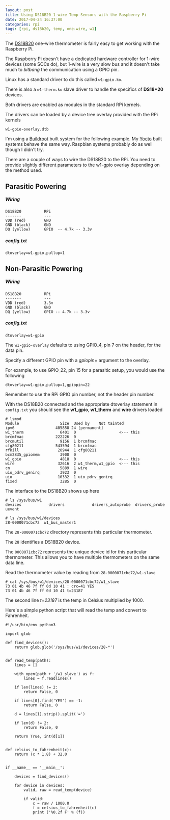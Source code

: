 ```yaml
---
layout: post
title: Using DS18B20 1-wire Temp Sensors with the Raspberry Pi
date: 2017-04-24 16:37:00
categories: rpi
tags: [rpi, ds18b20, temp, one-wire, w1]
---
```


The [DS18B20][ds18b20] one-wire thermometer is fairly easy to get working with the Raspberry Pi.

The Raspberry Pi doesn't have a dedicated hardware controller for 1-wire devices (some SOCs do), but 1-wire is a very slow bus and it doesn't take much to *bitbang* the communication using a GPIO pin.

Linux has a standard driver to do this called `w1-gpio.ko`.

There is also a `w1-therm.ko` slave driver to handle the specifics of **DS18*20** devices.

Both drivers are enabled as modules in the standard RPi kernels.

The drivers can be loaded by a device tree overlay provided with the RPi kernels

    w1-gpio-overlay.dtb  

I'm using a [Buildroot][buildroot-rpi] built system for the following example. My [Yocto][yocto-rpi] built systems behave the same way. Raspbian systems probably do as well though I didn't try.


There are a couple of ways to wire the DS18B20 to the RPi. You need to provide slightly different parameters to the w1-gpio overlay depending on the method used.

## Parasitic Powering

##### Wiring

    DS18B20          RPi
    -------          ---
    VDD (red)        GND
    GND (black)      GND
    DQ (yellow)      GPIO  -- 4.7k -- 3.3v


##### config.txt
     
    dtoverlay=w1-gpio,pullup=1


## Non-Parasitic Powering
 
##### Wiring

    DS18B20          RPi
    -------          ---
    VDD (red)        3.3v
    GND (black)      GND
    DQ (yellow)      GPIO -- 4.7k -- 3.3v

##### config.txt

    dtoverlay=w1-gpio


The `w1-gpio-overlay` defaults to using GPIO_4, pin 7 on the header, for the data pin.

Specify a different GPIO pin with a *gpiopin=<pin>* argument to the overlay.

For example, to use GPIO_22, pin 15 for a parasitic setup, you would use the following

    dtoverlay=w1-gpio,pullup=1,gpiopin=22


Remember to use the RPi GPIO pin number, not the header pin number.


With the DS18B20 connected and the appropriate dtoverlay statement in `config.txt` you should see the **w1\_gpio**, **w1\_therm** and **wire** drivers loaded

    # lsmod
    Module                  Size  Used by    Not tainted
    ipv6                  405858 24 [permanent]
    w1_therm                6401  0                   <--- this
    brcmfmac              222226  0
    brcmutil                9156  1 brcmfmac
    cfg80211              543594  1 brcmfmac
    rfkill                 20944  1 cfg80211
    bcm2835_gpiomem         3900  0
    w1_gpio                 4818  0                   <--- this
    wire                   32616  2 w1_therm,w1_gpio  <--- this
    cn                      5889  1 wire
    uio_pdrv_genirq         3923  0
    uio                    10332  1 uio_pdrv_genirq
    fixed                   3285  0


The interface to the DS18B20 shows up here

    # ls /sys/bus/w1
    devices            drivers            drivers_autoprobe  drivers_probe      uevent

    # ls /sys/bus/w1/devices
    28-0000071cbc72  w1_bus_master1

The `28-0000071cbc72` directory represents this particular thermometer.

The `28` identifies a DS18B20 device. 

The `0000071cbc72` represents the unique device id for this particular thermometer. This allows you to have multiple thermometers on the same data line.

Read the thermometer value by reading from `28-0000071cbc72/w1-slave` 

    # cat /sys/bus/w1/devices/28-0000071cbc72/w1_slave
    73 01 4b 46 7f ff 0d 10 41 : crc=41 YES
    73 01 4b 46 7f ff 0d 10 41 t=23187

The second line *t=23187* is the temp in Celsius multiplied by 1000.

Here's a simple python script that will read the temp and convert to Fahrenheit.

    #!/usr/bin/env python3

    import glob

    def find_devices():
        return glob.glob('/sys/bus/w1/devices/28-*')


    def read_temp(path):
        lines = []

        with open(path + '/w1_slave') as f:
            lines = f.readlines()

        if len(lines) != 2:
            return False, 0

        if lines[0].find('YES') == -1:
            return False, 0

        d = lines[1].strip().split('=')

        if len(d) != 2:
            return False, 0

        return True, int(d[1])


    def celsius_to_fahrenheit(c):
        return (c * 1.8) + 32.0


    if __name__ == '__main__':

        devices = find_devices()

        for device in devices:
            valid, raw = read_temp(device)

            if valid:
                c = raw / 1000.0
                f = celsius_to_fahrenheit(c)
                print ('%0.2f F' % (f))


[ds18b20]: https://www.maximintegrated.com/en/products/analog/sensors-and-sensor-interface/DS18B20.html#tab1
[buildroot-rpi]: http://www.jumpnowtek.com/rpi/Raspberry-Pi-Systems-with-Buildroot.html
[yocto-rpi]: http://www.jumpnowtek.com/rpi/Raspberry-Pi-Systems-with-Yocto.html
